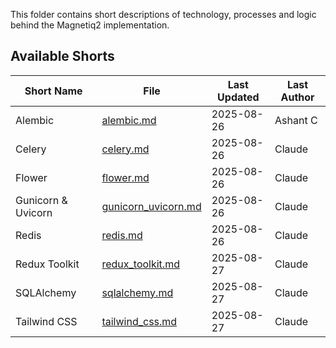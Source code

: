 This folder contains short descriptions of technology, processes and logic behind the Magnetiq2 implementation. 

## Available Shorts

| Short Name | File | Last Updated | Last Author |
|------------|------|--------------|-------------|
| Alembic | [alembic.md](alembic.md) | 2025-08-26 | Ashant C |
| Celery | [celery.md](celery.md) | 2025-08-26 | Claude |
| Flower | [flower.md](flower.md) | 2025-08-26 | Claude |
| Gunicorn & Uvicorn | [gunicorn_uvicorn.md](gunicorn_uvicorn.md) | 2025-08-26 | Claude |
| Redis | [redis.md](redis.md) | 2025-08-26 | Claude |
| Redux Toolkit | [redux_toolkit.md](redux_toolkit.md) | 2025-08-27 | Claude |
| SQLAlchemy | [sqlalchemy.md](sqlalchemy.md) | 2025-08-27 | Claude |
| Tailwind CSS | [tailwind_css.md](tailwind_css.md) | 2025-08-27 | Claude |
